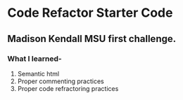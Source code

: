 # Code Refactor Starter Code

## Madison Kendall MSU first challenge. 

### What I learned- 
1. Semantic html
2. Proper commenting practices
3. Proper code refractoring practices
